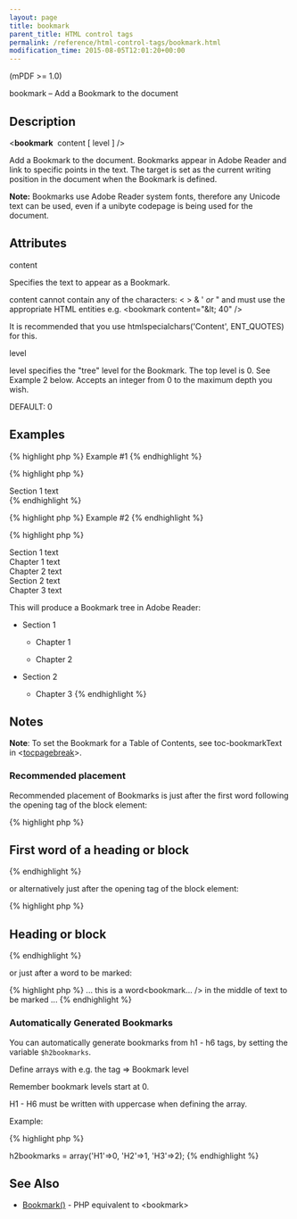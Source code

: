 ```yaml
---
layout: page
title: bookmark
parent_title: HTML control tags
permalink: /reference/html-control-tags/bookmark.html
modification_time: 2015-08-05T12:01:20+00:00
---
```




<p>(mPDF &gt;= 1.0)</p>
<p>bookmark – Add a Bookmark to the document</p>
<h2>Description</h2>
<p class="manual_block">&lt;<b>bookmark</b>&nbsp; <span class="parameter">content</span> [ <span class="parameter">level</span> ] /&gt;</p>
<p>Add a Bookmark to the document. Bookmarks appear in Adobe Reader and link to specific points in the text. The target is set as the current writing position in the document when the Bookmark is defined.</p>

<div class="alert alert-info" role="alert"><strong>Note:</strong> Bookmarks use Adobe Reader system fonts, therefore any Unicode text can be used, even if a unibyte codepage is being used for the document.</div>
<h2>Attributes</h2>
<p class="manual_param_dt"><span class="parameter">content</span></p>
<p class="manual_param_dd">Specifies the text to appear as a Bookmark.

<span class="parameter">content</span> cannot contain any of the characters: &lt; &gt; &amp; ' <i>or</i> " and must use the appropriate HTML entities e.g. &lt;bookmark content="&amp;lt; 40" /&gt;

It is recommended that you use htmlspecialchars('Content', ENT_QUOTES) for this.</p>
<p class="manual_param_dt"><span class="parameter">level</span></p>
<p class="manual_param_dd"><span class="parameter">level</span> specifies the "tree" level for the Bookmark. The top level is 0. See Example 2 below. Accepts an integer from 0 to the maximum depth you wish.

<span class="smallblock">DEFAULT</span>: 0</p>
<h2>Examples</h2>

{% highlight php %}
Example #1
{% endhighlight %}

{% highlight php %}
<html>

<bookmark content="Start of the Document" />

<div>Section 1 text</div>

</html>
{% endhighlight %}

{% highlight php %}
Example #2
{% endhighlight %}

{% highlight php %}

<html>

<bookmark content="Section 1" />

<div>Section 1 text</div>

<bookmark content="Chapter 1" />

<div>Chapter 1 text</div>

<bookmark content="Chapter 2" />

<div>Chapter 2 text</div>

<bookmark content="Section 2" />

<div>Section 2 text</div>

<bookmark content="Chapter 3" />

<div>Chapter 3 text</div>

</html>

This will produce a Bookmark tree in Adobe Reader:

+ Section 1

  + Chapter 1

  + Chapter 2

+ Section 2

  + Chapter 3
{% endhighlight %}

<h2>Notes</h2>
<p class="manual_block"><b>Note</b>: To set the Bookmark for a Table of Contents, see <span class="parameter">toc-bookmarkText</span> in &lt;<a href="{{ "/reference/html-control-tags/tocpagebreak.html" | prepend: site.baseurl }}">tocpagebreak</a>&gt;.</p>
<h3>Recommended placement</h3>
<p>Recommended placement of Bookmarks is just after the first word following the opening tag of the block element:</p>

{% highlight php %}
<h2>First<bookmark... /> word of a heading or block</h2>
{% endhighlight %}

<p>or alternatively just after the opening tag of the block element:</p>

{% highlight php %}
<h2><bookmark... />Heading or block</h2>
{% endhighlight %}

<p>or just after a word to be marked:</p>

{% highlight php %}
... this is a word<bookmark... /> in the middle of text to be marked ...
{% endhighlight %}

<h3>Automatically Generated Bookmarks</h3>
<p>You can automatically generate bookmarks from h1 - h6 tags, by setting the variable <code><span class="parameter">$h2bookmarks</code></span>.</p>
<p>Define arrays with e.g. the tag =&gt; Bookmark level</p>
<p>Remember bookmark levels start at 0.</p>
<p>H1 - H6 must be written with uppercase when defining the array.</p>
<p>Example:</p>

{% highlight php %}
<?php

$mpdf->h2bookmarks = array('H1'=>0, 'H2'=>1, 'H3'=>2);
{% endhighlight %}

<h2>See Also</h2>
<ul>
<li class="manual_boxlist"><a href="{{ "/reference/mpdf-functions/bookmark.html" | prepend: site.baseurl }}">Bookmark()</a> - PHP equivalent to &lt;bookmark&gt;</li>
</ul>
